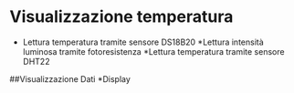 # Visualizzazione temperatura

- Lettura temperatura tramite sensore DS18B20 
*Lettura intensità luminosa tramite fotoresistenza
*Lettura temperatura tramite sensore DHT22

##Visualizzazione Dati
*Display 
